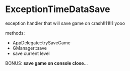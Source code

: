 # ExceptionTimeDataSave

exception handler that will save game on crash!!11!!1 yooo

methods:
- AppDelegate::trySaveGame
- GManager::save
- save current level

<cj>BONUS: **save game on console close**...</c>